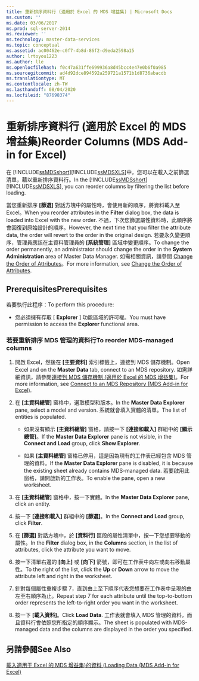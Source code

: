 ```yaml
---
title: 重新排序資料行 (適用於 Excel 的 MDS 增益集) | Microsoft Docs
ms.custom: ''
ms.date: 03/06/2017
ms.prod: sql-server-2014
ms.reviewer: ''
ms.technology: master-data-services
ms.topic: conceptual
ms.assetid: ac00462e-c0f7-4b8d-86f2-d9eda2598a15
author: lrtoyou1223
ms.author: lle
ms.openlocfilehash: f0c47a631ffe699936a8d45bcc4e47e0b6f0a985
ms.sourcegitcommit: ad4d92dce894592a259721a1571b1d8736abacdb
ms.translationtype: MT
ms.contentlocale: zh-TW
ms.lasthandoff: 08/04/2020
ms.locfileid: "87698374"
---
```

# <a name="reorder-columns-mds-add-in-for-excel"></a><span data-ttu-id="4ace2-102">重新排序資料行 (適用於 Excel 的 MDS 增益集)</span><span class="sxs-lookup"><span data-stu-id="4ace2-102">Reorder Columns (MDS Add-in for Excel)</span></span>
  <span data-ttu-id="4ace2-103">在 [!INCLUDE[ssMDSshort](../../includes/ssmdsshort-md.md)][!INCLUDE[ssMDSXLS](../../includes/ssmdsxls-md.md)]中，您可以在載入之前篩選清單，藉以重新排序資料行。</span><span class="sxs-lookup"><span data-stu-id="4ace2-103">In the [!INCLUDE[ssMDSshort](../../includes/ssmdsshort-md.md)][!INCLUDE[ssMDSXLS](../../includes/ssmdsxls-md.md)], you can reorder columns by filtering the list before loading.</span></span>  
  
 <span data-ttu-id="4ace2-104">當您重新排序 **[篩選]** 對話方塊中的屬性時，會使用新的順序，將資料載入至 Excel。</span><span class="sxs-lookup"><span data-stu-id="4ace2-104">When you reorder attributes in the **Filter** dialog box, the data is loaded into Excel with the new order.</span></span> <span data-ttu-id="4ace2-105">不過，下次您篩選屬性資料時，此順序將會回復到原始設計的順序。</span><span class="sxs-lookup"><span data-stu-id="4ace2-105">However, the next time that you filter the attribute data, the order will revert to the order in the original design.</span></span> <span data-ttu-id="4ace2-106">若要永久變更順序，管理員應該在主資料管理員的 **[系統管理]** 區域中變更順序。</span><span class="sxs-lookup"><span data-stu-id="4ace2-106">To change the order permanently, an administrator should change the order in the **System Administration** area of Master Data Manager.</span></span> <span data-ttu-id="4ace2-107">如需相關資訊，請參閱 [Change the Order of Attributes](../change-the-order-of-attributes.md)。</span><span class="sxs-lookup"><span data-stu-id="4ace2-107">For more information, see [Change the Order of Attributes](../change-the-order-of-attributes.md).</span></span>  
  
## <a name="prerequisites"></a><span data-ttu-id="4ace2-108">Prerequisites</span><span class="sxs-lookup"><span data-stu-id="4ace2-108">Prerequisites</span></span>  
 <span data-ttu-id="4ace2-109">若要執行此程序：</span><span class="sxs-lookup"><span data-stu-id="4ace2-109">To perform this procedure:</span></span>  
  
-   <span data-ttu-id="4ace2-110">您必須擁有存取 [ **Explorer** ] 功能區域的許可權。</span><span class="sxs-lookup"><span data-stu-id="4ace2-110">You must have permission to access the **Explorer** functional area.</span></span>  
  
### <a name="to-reorder-mds-managed-columns"></a><span data-ttu-id="4ace2-111">若要重新排序 MDS 管理的資料行</span><span class="sxs-lookup"><span data-stu-id="4ace2-111">To reorder MDS-managed columns</span></span>  
  
1.  <span data-ttu-id="4ace2-112">開啟 Excel，然後在 **[主要資料]** 索引標籤上，連接到 MDS 儲存機制。</span><span class="sxs-lookup"><span data-stu-id="4ace2-112">Open Excel and on the **Master Data** tab, connect to an MDS repository.</span></span> <span data-ttu-id="4ace2-113">如需詳細資訊，請參閱[連接到 MDS 儲存機制 &#40;適用於 Excel 的 MDS 增益集&#41;](connect-to-an-mds-repository-mds-add-in-for-excel.md)。</span><span class="sxs-lookup"><span data-stu-id="4ace2-113">For more information, see [Connect to an MDS Repository &#40;MDS Add-in for Excel&#41;](connect-to-an-mds-repository-mds-add-in-for-excel.md).</span></span>  
  
2.  <span data-ttu-id="4ace2-114">在 **[主資料總管]** 窗格中，選取模型和版本。</span><span class="sxs-lookup"><span data-stu-id="4ace2-114">In the **Master Data Explorer** pane, select a model and version.</span></span> <span data-ttu-id="4ace2-115">系統就會填入實體的清單。</span><span class="sxs-lookup"><span data-stu-id="4ace2-115">The list of entities is populated.</span></span>  
  
    -   <span data-ttu-id="4ace2-116">如果沒有顯示 **[主資料總管]** 窗格，請按一下 **[連接和載入]** 群組中的 **[顯示總管]**。</span><span class="sxs-lookup"><span data-stu-id="4ace2-116">If the **Master Data Explorer** pane is not visible, in the **Connect and Load** group, click **Show Explorer**.</span></span>  
  
    -   <span data-ttu-id="4ace2-117">如果 **[主資料總管]** 窗格已停用，這是因為現有的工作表已經包含 MDS 管理的資料。</span><span class="sxs-lookup"><span data-stu-id="4ace2-117">If the **Master Data Explorer** pane is disabled, it is because the existing sheet already contains MDS-managed data.</span></span> <span data-ttu-id="4ace2-118">若要啟用此窗格，請開啟新的工作表。</span><span class="sxs-lookup"><span data-stu-id="4ace2-118">To enable the pane, open a new worksheet.</span></span>  
  
3.  <span data-ttu-id="4ace2-119">在 **[主資料總管]** 窗格中，按一下實體。</span><span class="sxs-lookup"><span data-stu-id="4ace2-119">In the **Master Data Explorer** pane, click an entity.</span></span>  
  
4.  <span data-ttu-id="4ace2-120">按一下 **[連接和載入]** 群組中的 **[篩選]**。</span><span class="sxs-lookup"><span data-stu-id="4ace2-120">In the **Connect and Load** group, click **Filter**.</span></span>  
  
5.  <span data-ttu-id="4ace2-121">在 **[篩選]** 對話方塊中，於 **[資料行]** 區段的屬性清單中，按一下您想要移動的屬性。</span><span class="sxs-lookup"><span data-stu-id="4ace2-121">In the **Filter** dialog box, in the **Columns** section, in the list of attributes, click the attribute you want to move.</span></span>  
  
6.  <span data-ttu-id="4ace2-122">按一下清單右邊的 **[向上]** 或 **[向下]** 箭號，即可在工作表中向左或向右移動屬性。</span><span class="sxs-lookup"><span data-stu-id="4ace2-122">To the right of the list, click the **Up** or **Down** arrow to move the attribute left and right in the worksheet.</span></span>  
  
7.  <span data-ttu-id="4ace2-123">針對每個屬性重複步驟 7，直到由上至下順序代表您想要在工作表中呈現的由左至右順序為止。</span><span class="sxs-lookup"><span data-stu-id="4ace2-123">Repeat step 7 for each attribute until the top-to-bottom order represents the left-to-right order you want in the worksheet.</span></span>  
  
8.  <span data-ttu-id="4ace2-124">按一下 **[載入資料]**。</span><span class="sxs-lookup"><span data-stu-id="4ace2-124">Click **Load Data**.</span></span> <span data-ttu-id="4ace2-125">工作表就會填入 MDS 管理的資料，而且資料行會依照您所指定的順序顯示。</span><span class="sxs-lookup"><span data-stu-id="4ace2-125">The sheet is populated with MDS-managed data and the columns are displayed in the order you specified.</span></span>  
  
## <a name="see-also"></a><span data-ttu-id="4ace2-126">另請參閱</span><span class="sxs-lookup"><span data-stu-id="4ace2-126">See Also</span></span>  
 [<span data-ttu-id="4ace2-127">載入適用于 Excel 的 MDS 增益集&#41;的資料 &#40;</span><span class="sxs-lookup"><span data-stu-id="4ace2-127">Loading Data &#40;MDS Add-in for Excel&#41;</span></span>](overview-exporting-data-to-excel-mds-add-in-for-excel.md)  
  
  
